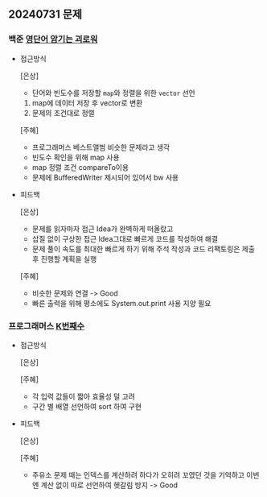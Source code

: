 ## 20240731 문제

### 백준 [영단어 암기는 괴로워](https://www.acmicpc.net/problem/20920)

- 접근방식

  [은상]
  - 단어와 빈도수를 저장할 `map`와 정렬을 위한 `vector` 선언
  1. map에 데이터 저장 후 vector로 변환
  2. 문제의 조건대로 정렬
  
  [주혜]
  - 프로그래머스 베스트앨범 비슷한 문제라고 생각
  - 빈도수 확인을 위해 map 사용
  - map 정렬 조건 compareTo이용
  - 문제에 BufferedWriter 제시되어 있어서 bw 사용
  

- 피드백

  [은상]
  - 문제를 읽자마자 접근 Idea가 완벽하게 떠올랐고
  - 삽질 없이 구상한 접근 Idea그대로 빠르게 코드를 작성하여 해결
  - 문제 풀이 속도를 최대한 빠르게 하기 위해 주석 작성과 코드 리팩토링은 제출 후 진행할 계획을 실행
  
  [주혜]
  - 비슷한 문제와 연결 -> Good
  - 빠른 출력을 위해 평소에도 System.out.print 사용 지양 필요

### 프로그래머스 [K번째수](https://school.programmers.co.kr/learn/courses/30/lessons/42748)

- 접근방식

  [은상]

  
  [주혜]
  - 각 입력 값들이 짧아 효율성 덜 고려
  - 구간 별 배열 선언하여 sort 하여 구현
  
- 피드백

  [은상]
  
  [주혜]
  - 주유소 문제 때는 인덱스를 계산하려 하다가 오히려 꼬였던 것을 기억하고 이번엔 계산 없이 따로 선언하여 헷갈림 방지 -> Good
  
  
